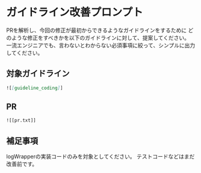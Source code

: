 # ガイドライン改善プロンプト
PRを解析し、今回の修正が最初からできるようなガイドラインをするために
どのような修正をすべきかを以下のガイドラインに対して、提案してください。
一流エンジニアでも、言わないとわからない必須事項に絞って、シンプルに出力してください。

## 対象ガイドライン
```md
![[guideline_coding]]
```

## PR
```txt
![[pr.txt]]
```

## 補足事項
logWrapperの実装コードのみを対象としてください。
テストコードなどはまだ改善前です。

